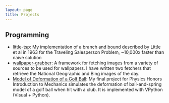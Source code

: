 ```yaml
---
layout: page
title: Projects
---
```


## Programming

* [little-tsp][github_little-tsp]: My implementation of a branch and bound
  described by Little et al in 1963 for the Traveling Salesperson Problem,
  ~10,000x faster than naive solution
* [wallpaper-grabber][github_wallpaper-grabber]: A framework for fetching images
  from a variety of sources to be used for wallpapers. I have written two
  fetchers that retrieve the National Geographic and Bing images of the day.
* [Model of Deformation of a Golf Ball][github_physics160]: My final project for
  Physics Honors Introduction to Mechanics simulates the deformation of
  ball-and-spring model of a golf ball when hit with a club. It is implemented
  with VPython (Visual + Python).

[github_little-tsp]: https://github.com/karepker/little-tsp
[github_wallpaper-grabber]: https://github.com/karepker/wallpaper-grabber
[github_physics160]: https://github.com/karepker/physics160
